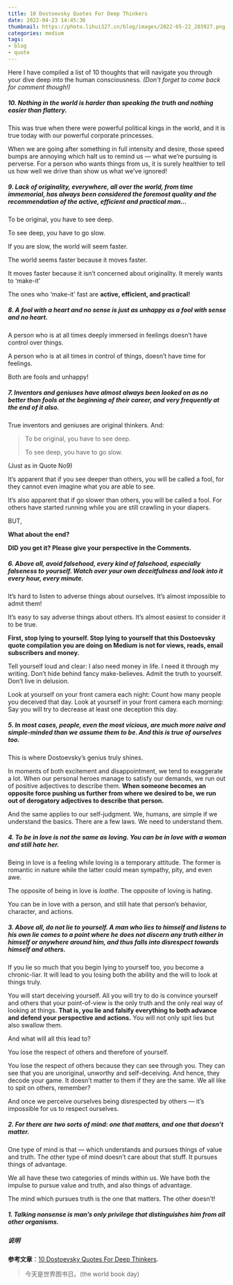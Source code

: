 ```yaml
---
title: 10 Dostoevsky Quotes For Deep Thinkers
date: 2022-04-23 14:45:36
thumbnail: https://photo.lihui327.cn/blog/images/2022-05-22_203927.png
categories: medium
tags:
- blog
- quote
---
```


Here I have compiled a list of 10 thoughts that will navigate you through your dive deep into the human consciousness. *(Don’t forget to come back for comment though!)*

##### 10. Nothing in the world is harder than speaking the truth and nothing easier than flattery.

This was true when there were powerful political kings in the world, and it is true today with our powerful corporate princesses.

When we are going after something in full intensity and desire, those  speed bumps are annoying which halt us to remind us — what we’re  pursuing is perverse. For a person who wants things from us, it is  surely healthier to tell us how well we drive than show us what we’ve  ignored!

##### 9. Lack of originality, everywhere, all over the world, from time immemorial,  has always been considered the foremost quality and the recommendation  of the active, efficient and practical man…

To be original, you have to see deep.

To see deep, you have to go slow.

If you are slow, the world will seem faster.

The world seems faster because it moves faster.

It moves faster because it isn’t concerned about originality. It merely wants to ‘make-it’

The ones who ‘make-it’ fast are **active, efficient, and practical!**

##### 8. A fool with a heart and no sense is just as unhappy as a fool with sense and no heart.

A person who is at all times deeply immersed in feelings doesn’t have control over things.

A person who is at all times in control of things, doesn’t have time for feelings.

Both are fools and unhappy!

##### 7. Inventors and geniuses have almost always been looked on as no better than fools  at the beginning of their career, and very frequently at the end of it  also.

True inventors and geniuses are original thinkers. And:

> To be original, you have to see deep.
>
> To see deep, you have to go slow.

(Just as in Quote No9)

It’s apparent that if you see deeper than others, you will be called a fool, for they cannot even imagine what you are able to see.

It’s also apparent that if go slower than others, you will be called a fool. For others have started running while you are still crawling in  your diapers.

BUT,

**What about the end?**

**DID you get it? Please give your perspective in the Comments.**

##### 6. Above all, avoid falsehood, every kind of falsehood, especially falseness to  yourself. Watch over your own deceitfulness and look into it every hour, every minute.

It’s hard to listen to adverse things about ourselves. It’s almost impossible to admit them!

It’s easy to say adverse things about others. It’s almost easiest to consider it to be true.

**First, stop lying to yourself. Stop lying to  yourself that this Dostoevsky quote compilation you are doing on Medium  is not for views, reads, email subscribers and money.**

Tell yourself loud and clear: I also need money in life. I need it  through my writing. Don’t hide behind fancy make-believes. Admit the  truth to yourself. Don’t live in delusion.

Look at yourself on your front camera each night: Count how many people  you deceived that day. Look at yourself in your front camera each  morning: Say you will try to decrease at least one deception this day.

##### 5. In most cases, people, even the most vicious, are much more naive and  simple-minded than we assume them to be. And this is true of ourselves too.

This is where Dostoevsky’s genius truly shines.

In moments of both excitement and disappointment, we tend to exaggerate a lot. When our personal heroes manage to satisfy our demands, we run out of positive adjectives to describe them. **When  someone becomes an opposite force pushing us further from where we  desired to be, we run out of derogatory adjectives to describe that  person.**

And the same applies to our self-judgment. We, humans, are simple if we  understand the basics. There are a few laws. We need to understand them.

##### 4. To be in love is not the same as loving. You can be in love with a woman and still hate her.

Being in love is a feeling while loving is a temporary attitude. The  former is romantic in nature while the latter could mean sympathy, pity, and even awe.

The opposite of being in love is *loathe*. The opposite of loving is hating.

You can be in love with a person, and still hate that person’s behavior, character, and actions.

##### 3. Above all, do not lie to yourself. A man who lies to himself and listens to  his own lie comes to a point where he does not discern any truth either  in himself or anywhere around him, and thus falls into disrespect  towards himself and others.

If you lie so much that you begin lying to yourself too, you become a  chronic-liar. It will lead to you losing both the ability and the will  to look at things truly.

You will start deceiving yourself. All you will try to do is convince  yourself and others that your point-of-view is the only truth and the  only real way of looking at things. **That is, you lie and falsify everything to both advance and defend your perspective and actions.** You will not only spit lies but also swallow them.

And what will all this lead to?

You lose the respect of others and therefore of yourself.

You lose the respect of others because they can see through you. They  can see that you are unoriginal, unworthy and self-deceiving. And hence, they decode your game. It doesn’t matter to them if they are the same.  We all like to spit on others, remember?

And once we perceive ourselves being disrespected by others — it’s impossible for us to respect ourselves.

##### 2. For there are two sorts of mind: one that matters, and one that doesn’t matter.

One type of mind is that — which understands and pursues things of value and truth. The other type of mind doesn’t care about that stuff. It  pursues things of advantage.

We all have these two categories of minds within us. We have both the  impulse to pursue value and truth, and also things of advantage.

The mind which pursues truth is the one that matters. The other doesn’t!

##### 1. Talking nonsense is man’s only privilege that distinguishes him from all other organisms.

##### 说明

**参考文章**：[10 Dostoevsky Quotes For Deep Thinkers](https://link.medium.com/XHJbbiMTrpb).

> 今天是世界图书日。(the world book day)

